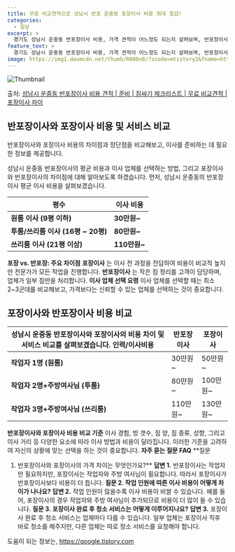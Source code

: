 ```yaml
---
title: 무료 비교견적으로 성남시 반포 운중동 포장이사 비용 최대 절감!
categories:
  - 일상
excerpt: >
  경기도 성남시 운중동 반포장이사 비용, 가격 견적이 어느정도 되는지 살펴보며, 반포장이사를 준비함에 있어 짐싸기 준비 체크리스트가 무엇인지 보겠습니다. 마지막으로 포장이사와 차이점을 통해 무료 비교견적으로 어떤 것이 더 합리적인 선택인지 공유 드립니다.성남시 운중동 포장이사 견적 샘플 보기 👈 클릭성남시 운중동 포장이사 가격 살펴보기 👈 클릭성남시 운중동 반포장이사 평균 이사 비용평수성남시 운중동 평균 이사 비용원룸 이사9평 이하 (1톤)30만원~투룸/쓰리룸 이사16평 ~ 20평 (2.5톤)80만원~쓰리룸 이사21평 (5톤) ~110만원~우리집 무료 이사견적 받기 👈 클릭포장 vs 반포장: 주요 차이점포장이사는 이사 전반을 담당하고, 가격이 비교적 높지만 전문가가 모든 작업을 진행합니다. 반면, 반..
feature_text: >
  경기도 성남시 운중동 반포장이사 비용, 가격 견적이 어느정도 되는지 살펴보며, 반포장이사를 준비함에 있어 짐싸기 준비 체크리스트가 무엇인지 보겠습니다. 마지막으로 포장이사와 차이점을 통해 무료 비교견적으로 어떤 것이 더 합리적인 선택인지 공유 드립니다.성남시 운중동 포장이사 견적 샘플 보기 👈 클릭성남시 운중동 포장이사 가격 살펴보기 👈 클릭성남시 운중동 반포장이사 평균 이사 비용평수성남시 운중동 평균 이사 비용원룸 이사9평 이하 (1톤)30만원~투룸/쓰리룸 이사16평 ~ 20평 (2.5톤)80만원~쓰리룸 이사21평 (5톤) ~110만원~우리집 무료 이사견적 받기 👈 클릭포장 vs 반포장: 주요 차이점포장이사는 이사 전반을 담당하고, 가격이 비교적 높지만 전문가가 모든 작업을 진행합니다. 반면, 반..
image: https://img1.daumcdn.net/thumb/R800x0/?scode=mtistory2&fname=https%3A%2F%2Fblog.kakaocdn.net%2Fdn%2FKZa6x%2FbtsHaufxjUr%2FReECyml5XL89zVkhYmpF0k%2Fimg.webp
---
```


![Thumbnail](https://img1.daumcdn.net/thumb/R800x0/?scode=mtistory2&fname=https%3A%2F%2Fblog.kakaocdn.net%2Fdn%2FKZa6x%2FbtsHaufxjUr%2FReECyml5XL89zVkhYmpF0k%2Fimg.webp)

<p>출처: <a href="https://qoogle.tistory.com/9096" rel="dofollow">성남시 운중동 반포장이사 비용 견적 | 준비 | 짐싸기 체크리스트 | 무료 비교견적 | 포장이사 차이</a> </p>

## 반포장이사와 포장이사 비용 및 서비스 비교

반포장이사와 포장이사 비용의 차이점과 장단점을 비교해보고, 이사를 준비하는 데 필요한 정보를 제공합니다.

성남시 운중동 반포장이사의 평균 비용과 이사 업체를 선택하는 방법, 그리고 포장이사와 반포장이사의 차이점에 대해 알아보도록 하겠습니다.
먼저, 성남시 운중동의 반포장이사 평균 이사 비용을 살펴보겠습니다.

**평수** | **이사 비용**  
---|---  
**원룸 이사 (9평 이하)** | **30만원~**  
**투룸/쓰리룸 이사 (16평 ~ 20평)** | **80만원~**  
**쓰리룸 이사 (21평 이상)** | **110만원~**  
**포장 vs. 반포장: 주요 차이점** **포장이사** 는 이사 전 과정을 전담하여 비용이 비교적 높지만 전문가가 모든 작업을 진행합니다.
**반포장이사** 는 작은 짐 정리를 고객이 담당하며, 업체가 일부 짐만을 처리합니다. **이사 업체 선택 요령** 이사 업체를 선택할 때는
최소 2~3군데를 비교해보고, 가격보다는 신뢰할 수 있는 업체를 선택하는 것이 중요합니다.

## 포장이사와 반포장이사 비용 비교

성남시 운중동 반포장이사와 포장이사의 비용 차이 및 서비스 비교를 살펴보겠습니다.  **인력/이사비용** | **반포장이사** | **포장이사**  
---|---|---  
**작업자 1명 (원룸)** | 30만원~ | 50만원~  
**작업자 2명+주방여사님 (투룸)** | 80만원~ | 100만원~  
**작업자 3명+주방여사님 (쓰리룸)** | 110만원~ | 130만원~  
**반포장이사와 포장이사 비용 비교 기준** 이사 경험, 방 갯수, 짐 양, 짐 종류, 성향, 그리고 이사 거리 등 다양한 요소에 따라 이사
방법과 비용이 달라집니다. 이러한 기준을 고려하여 자신의 상황에 맞는 선택을 하는 것이 중요합니다. **자주 묻는 질문 FAQ** **질문
1. 반포장이사와 포장이사의 가격 차이는 무엇인가요?** **답변 1.** 반포장이사는 작업자만 필요하지만, 포장이사는 작업자와 주방
여사님이 필요합니다. 따라서 포장이사가 반포장이사보다 비용이 더 듭니다. **질문 2. 작업 인원에 따른 이사 비용이 어떻게 차이가
나나요?** **답변 2.** 작업 인원이 많을수록 이사 비용이 비쌀 수 있습니다. 예를 들어, 포장이사의 경우 작업자와 주방 여사님이
추가되므로 비용이 더 많이 들 수 있습니다. **질문 3. 포장이사 완료 후 청소 서비스는 어떻게 이루어지나요?** **답변 3.**
포장이사 완료 후 청소 서비스는 업체마다 다를 수 있습니다. 일부 업체는 포장이사 직후 바로 청소를 해주지만, 다른 업체는 따로 청소
서비스를 요청해야 합니다.

 

도움이 되는 정보는, <a href="https://qoogle.tistory.com" rel="dofollow">https://qoogle.tistory.com</a>



